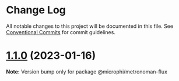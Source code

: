 # Change Log

All notable changes to this project will be documented in this file.
See [Conventional Commits](https://conventionalcommits.org) for commit guidelines.

# [1.1.0](https://github.com/microph1/microphi/compare/v0.2.10...v1.1.0) (2023-01-16)

**Note:** Version bump only for package @microphi/metronoman-flux
